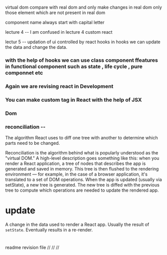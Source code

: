 virtual dom compare with real dom and only make changes in real dom only those element which are not present in real dom 

component name always start with capital letter

lecture 4 -- I am confused in lecture 4 custom react

lectur 5 -- updation of ui controlled by react hooks  in hooks we can update the data and change the data.

### with the help of hooks we can use class component ffeatures in functional component such as state , life cycle , pure componnet etc 

### Again we are revising react in Development


### You can make custom tag in React with the help of JSX

### Dom
### reconciliation --
 The algorithm React uses to diff one tree with another to determine which parts need to be changed.

 Reconciliation is the algorithm behind what is popularly understood as the "virtual DOM." A high-level description goes something like this: when you render a React application, a tree of nodes that describes the app is generated and saved in memory. This tree is then flushed to the rendering environment — for example, in the case of a browser application, it's translated to a set of DOM operations. When the app is updated (usually via setState), a new tree is generated. The new tree is diffed with the previous tree to compute which operations are needed to update the rendered app.

# update
A change in the data used to render a React app. Usually the result of `setState`. Eventually results in a re-render.

# 
readme revision file 
//  // //